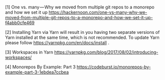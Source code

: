 [1] One vs. many — Why we moved from multiple git repos to a monorepo and how we set it up
https://hackernoon.com/one-vs-many-why-we-moved-from-multiple-git-repos-to-a-monorepo-and-how-we-set-it-up-f4abb0cfe469 <br/>

[2] Installing Yarn via Yarn will result in you having two separate versions of Yarn installed at the same time, which is not recommended. To update Yarn please follow https://yarnpkg.com/en/docs/install .<br/>

[3] Workspaces in Yarn
https://yarnpkg.com/blog/2017/08/02/introducing-workspaces/ <br/>

[4] Monorepos By Example: Part 3
https://codeburst.io/monorepos-by-example-part-3-1ebdea7ccbea <br/>